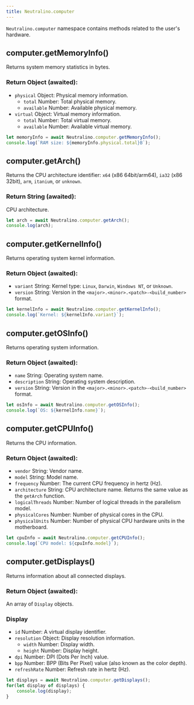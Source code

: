 ```yaml
---
title: Neutralino.computer
---
```


`Neutralino.computer` namespace contains methods related to the user's hardware.

## computer.getMemoryInfo()
Returns system memory statistics in bytes.

### Return Object (awaited):

- `physical` Object: Physical memory information.
    - `total` Number: Total physical memory.
    - `available` Number: Available physical memory.
- `virtual` Object: Virtual memory information.
    - `total` Number: Total virtual memory.
    - `available` Number: Available virtual memory.

```js
let memoryInfo = await Neutralino.computer.getMemoryInfo();
console.log(`RAM size: ${memoryInfo.physical.total}B`);
```

## computer.getArch()
Returns the CPU architecture identifier: `x64` (x86 64bit/arm64), `ia32` (x86 32bit), `arm`, `itanium`,
or `unknown`.

### Return String (awaited):
CPU architecture.


```js
let arch = await Neutralino.computer.getArch();
console.log(arch);
```

## computer.getKernelInfo()
Returns operating system kernel information.

### Return Object (awaited):
- `variant` String: Kernel type: `Linux`, `Darwin`, `Windows NT`, or `Unknown`.
- `version` String: Version in the `<major>.<minor>.<patch>-<build_number>` format.


```js
let kernelInfo = await Neutralino.computer.getKernelInfo();
console.log(`Kernel: ${kernelInfo.variant}`);
```

## computer.getOSInfo()
Returns operating system information.

### Return Object (awaited):
- `name` String: Operating system name.
- `description` String: Operating system description.
- `version` String: Version in the `<major>.<minor>.<patch>-<build_number>` format.


```js
let osInfo = await Neutralino.computer.getOSInfo();
console.log(`OS: ${kernelInfo.name}`);
```

## computer.getCPUInfo()
Returns the CPU information.

### Return Object (awaited):
- `vendor` String: Vendor name.
- `model` String: Model name.
- `frequency` Number: The current CPU frequency in hertz (Hz).
- `architecture` String: CPU architecture name. Returns the same value as the `getArch` function.
- `logicalThreads` Number: Number of logical threads in the parallelism model.
- `physicalCores` Number: Number of physical cores in the CPU.
- `physicalUnits` Number: Number of physical CPU hardware units in the motherboard.


```js
let cpuInfo = await Neutralino.computer.getCPUInfo();
console.log(`CPU model: ${cpuInfo.model}`);
```

## computer.getDisplays()
Returns information about all connected displays.

### Return Object (awaited):
An array of `Display` objects.

### Display
- `id` Number: A virtual display identifier.
- `resolution` Object: Display resolution information.
    - `width` Number: Display width.
    - `height` Number: Display height.
- `dpi` Number: DPI (Dots Per Inch) value.
- `bpp` Number: BPP (Bits Per Pixel) value (also known as the color depth).
- `refreshRate` Number: Refresh rate in hertz (Hz).


```js
let displays = await Neutralino.computer.getDisplays();
for(let display of displays) {
    console.log(display);
}
```
